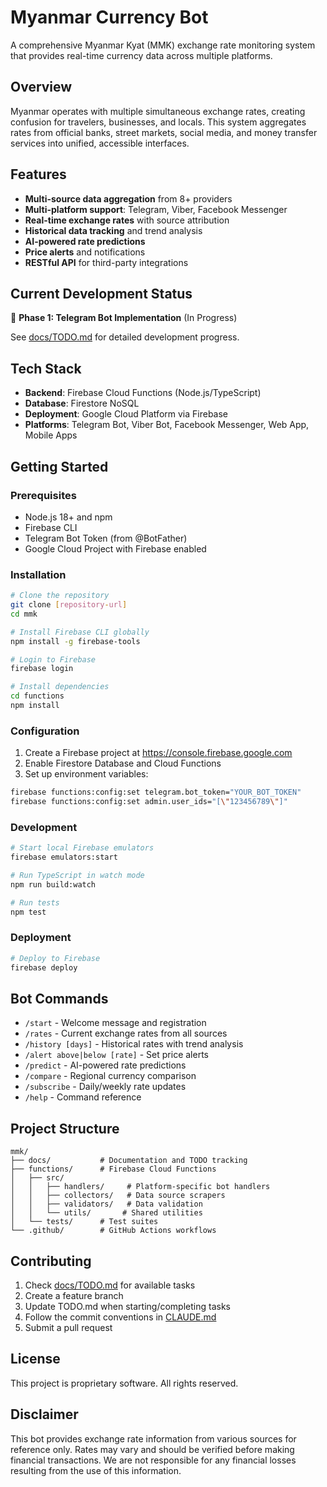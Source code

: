 # Myanmar Currency Bot

A comprehensive Myanmar Kyat (MMK) exchange rate monitoring system that provides real-time currency data across multiple platforms.

## Overview

Myanmar operates with multiple simultaneous exchange rates, creating confusion for travelers, businesses, and locals. This system aggregates rates from official banks, street markets, social media, and money transfer services into unified, accessible interfaces.

## Features

- **Multi-source data aggregation** from 8+ providers
- **Multi-platform support**: Telegram, Viber, Facebook Messenger
- **Real-time exchange rates** with source attribution
- **Historical data tracking** and trend analysis
- **AI-powered rate predictions**
- **Price alerts** and notifications
- **RESTful API** for third-party integrations

## Current Development Status

🚧 **Phase 1: Telegram Bot Implementation** (In Progress)

See [docs/TODO.md](docs/TODO.md) for detailed development progress.

## Tech Stack

- **Backend**: Firebase Cloud Functions (Node.js/TypeScript)
- **Database**: Firestore NoSQL
- **Deployment**: Google Cloud Platform via Firebase
- **Platforms**: Telegram Bot, Viber Bot, Facebook Messenger, Web App, Mobile Apps

## Getting Started

### Prerequisites

- Node.js 18+ and npm
- Firebase CLI
- Telegram Bot Token (from @BotFather)
- Google Cloud Project with Firebase enabled

### Installation

```bash
# Clone the repository
git clone [repository-url]
cd mmk

# Install Firebase CLI globally
npm install -g firebase-tools

# Login to Firebase
firebase login

# Install dependencies
cd functions
npm install
```

### Configuration

1. Create a Firebase project at https://console.firebase.google.com
2. Enable Firestore Database and Cloud Functions
3. Set up environment variables:

```bash
firebase functions:config:set telegram.bot_token="YOUR_BOT_TOKEN"
firebase functions:config:set admin.user_ids="[\"123456789\"]"
```

### Development

```bash
# Start local Firebase emulators
firebase emulators:start

# Run TypeScript in watch mode
npm run build:watch

# Run tests
npm test
```

### Deployment

```bash
# Deploy to Firebase
firebase deploy
```

## Bot Commands

- `/start` - Welcome message and registration
- `/rates` - Current exchange rates from all sources
- `/history [days]` - Historical rates with trend analysis
- `/alert above|below [rate]` - Set price alerts
- `/predict` - AI-powered rate predictions
- `/compare` - Regional currency comparison
- `/subscribe` - Daily/weekly rate updates
- `/help` - Command reference

## Project Structure

```
mmk/
├── docs/           # Documentation and TODO tracking
├── functions/      # Firebase Cloud Functions
│   ├── src/
│   │   ├── handlers/     # Platform-specific bot handlers
│   │   ├── collectors/   # Data source scrapers
│   │   ├── validators/   # Data validation
│   │   └── utils/       # Shared utilities
│   └── tests/      # Test suites
└── .github/        # GitHub Actions workflows
```

## Contributing

1. Check [docs/TODO.md](docs/TODO.md) for available tasks
2. Create a feature branch
3. Update TODO.md when starting/completing tasks
4. Follow the commit conventions in [CLAUDE.md](CLAUDE.md)
5. Submit a pull request

## License

This project is proprietary software. All rights reserved.

## Disclaimer

This bot provides exchange rate information from various sources for reference only. Rates may vary and should be verified before making financial transactions. We are not responsible for any financial losses resulting from the use of this information.